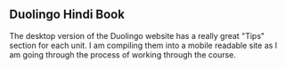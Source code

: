 ## Duolingo Hindi Book

The desktop version of the Duolingo website has a really great "Tips" section for each unit. I am compiling them into a mobile readable site as I am going through the process of working through the course.
